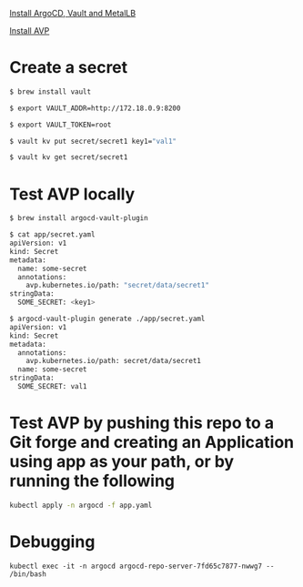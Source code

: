 [Install ArgoCD, Vault and MetalLB](./argocd/README.md)

[Install AVP](./avp/README.md)

# Create a secret

```bash
$ brew install vault

$ export VAULT_ADDR=http://172.18.0.9:8200

$ export VAULT_TOKEN=root

$ vault kv put secret/secret1 key1="val1"

$ vault kv get secret/secret1
```

# Test AVP locally

```bash
$ brew install argocd-vault-plugin

$ cat app/secret.yaml
apiVersion: v1
kind: Secret
metadata:
  name: some-secret
  annotations:
    avp.kubernetes.io/path: "secret/data/secret1"
stringData:
  SOME_SECRET: <key1>

$ argocd-vault-plugin generate ./app/secret.yaml
apiVersion: v1
kind: Secret
metadata:
  annotations:
    avp.kubernetes.io/path: secret/data/secret1
  name: some-secret
stringData:
  SOME_SECRET: val1
```

# Test AVP by pushing this repo to a Git forge and creating an Application using app as your path, or by running the following

```bash
kubectl apply -n argocd -f app.yaml
```

# Debugging

```
kubectl exec -it -n argocd argocd-repo-server-7fd65c7877-nwwg7 -- /bin/bash

```


